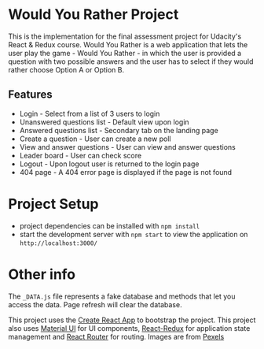 # Would You Rather Project

This is the implementation for the final assessment project for Udacity's React & Redux course. Would You Rather is a web application that lets the user play the game - Would You Rather - in which the user is provided a question with two possible answers and the user has to select if they would rather choose Option A or Option B.

## Features

* Login - Select from a list of 3 users to login
* Unanswered questions list - Default view upon login
* Answered questions list - Secondary tab on the landing page
* Create a question - User can create a new poll
* View and answer questions - User can view and answer questions
* Leader board - User can check score
* Logout - Upon logout user is returned to the login page
* 404 page - A 404 error page is displayed if the page is not found

# Project Setup

* project dependencies can be installed with `npm install`
* start the development server with `npm start` to view the application on `http://localhost:3000/`

# Other info

The `_DATA.js` file represents a fake database and methods that let you access the data. Page refresh will clear the database.

This project uses the [Create React App](https://github.com/facebook/create-react-app) to bootstrap the project.
This project also uses [Material UI](https://material-ui.com/) for UI components, [React-Redux](https://react-redux.js.org/) for application state management and [React Router](https://reactrouter.com/web/guides/quick-start) for routing. Images are from [Pexels](https://www.pexels.com/)
